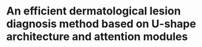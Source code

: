 # An efficient dermatological lesion diagnosis method based on U-shape architecture and attention modules
